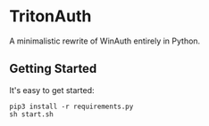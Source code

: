 # TritonAuth

A minimalistic rewrite of WinAuth entirely in Python.

## Getting Started

It's easy to get started:

```
pip3 install -r requirements.py
sh start.sh
```
